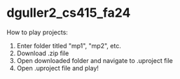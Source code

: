 # dguller2_cs415_fa24

How to play projects:
1. Enter folder titled "mp1", "mp2", etc.
2. Download .zip file
3. Open downloaded folder and navigate to .uproject file
4. Open .uproject file and play!
